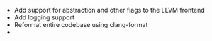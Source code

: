 * Add support for abstraction and other flags to the LLVM frontend
* Add logging support
* Reformat entire codebase using clang-format
* 